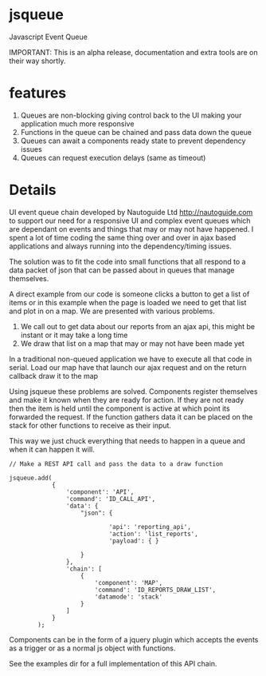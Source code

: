 jsqueue
=======

Javascript Event Queue

IMPORTANT: This is an alpha release, documentation and extra tools are on their way shortly.

features
========

1. Queues are non-blocking giving control back to the UI making your application much more responsive
2. Functions in the queue can be chained and pass data down the queue
3. Queues can await a components ready state to prevent dependency issues
4. Queues can request execution delays (same as timeout)

Details
=======

UI event queue chain developed by Nautoguide Ltd http://nautoguide.com to support our need for a responsive UI and complex event queues
which are dependant on events and things that may or may not have happened. I spent a lot of time coding the same thing over and over in ajax based
applications and always running into the dependency/timing issues.

The solution was to fit the code into small functions that all respond to a data packet of json that can be passed about in queues that manage themselves.

A direct example from our code is someone clicks a button to get a list of items or in this example when the page is loaded we need
to get that list and plot in on a map. We are presented with various problems.

1. We call out to get data about our reports from an ajax api, this might be instant or it may take a long time
2. We draw that list on a map that may or may not have been made yet

In a traditional non-queued application we have to execute all that code in serial. Load our map have that launch our ajax request and on the return callback draw it to the map

Using jsqueue these problems are solved. Components register themselves and make it known when they are ready for action. If they are not ready then the item is held until
the component is active at which point its forwarded the request. If the function gathers data it can be placed on the stack for other functions to receive as their input.

This way we just chuck everything that needs to happen in a queue and when it can happen it will.

```
// Make a REST API call and pass the data to a draw function

jsqueue.add(
            {
                'component': 'API',
                'command': 'ID_CALL_API',
                'data': {
                    "json": {

                            'api': 'reporting_api',
                            'action': 'list_reports',
                            'payload': { }

                    }
                },
                'chain': [
                    {
                        'component': 'MAP',
                        'command': 'ID_REPORTS_DRAW_LIST',
                        'datamode': 'stack'
                    }
                ]
            }
        );
```

Components can be in the form of a jquery plugin which accepts the events as a trigger or as a normal js object with functions.

See the examples dir for a full implementation of this API chain.

